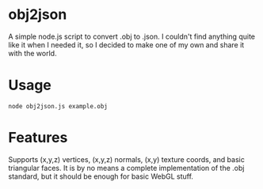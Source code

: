 obj2json
========

A simple node.js script to convert .obj to .json. I couldn't find anything quite like it when I needed it, so I decided to make one of my own and share it with the world.

Usage
=====

```
node obj2json.js example.obj
```

Features
========

Supports (x,y,z) vertices, (x,y,z) normals, (x,y) texture coords, and basic triangular faces. It is by no means a complete implementation of the .obj standard, but it should be enough for basic WebGL stuff.

